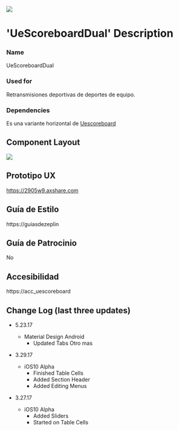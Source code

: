 ![](https://raw.githubusercontent.com/iamkeeler/UXTOOLTIME/master/UXTOOLTIMELOGO.png)

# 'UeScoreboardDual' Description
### Name
UeScoreboardDual<br>
### Used for
Retransmisiones deportivas de deportes de equipo.<br>
### Dependencies
Es una variante horizontal de  [Uescoreboard](https://github.com/Pascalmarin/mytest_repo)


## Component Layout
![](https://github.com/Pascalmarin/mytest_repo/blob/master/u34.png)

## Prototipo UX
https://2905w9.axshare.com

## Guía de Estilo
https://guiasdezeplin

## Guía de Patrocinio
No
## Accesibilidad
https://acc_uescoreboard

## Change Log (last three updates)

-  5.23.17
    + Material Design Android
        * Updated Tabs Otro mas

-  3.29.17
    + iOS10 Alpha
        * Finished Table Cells
        * Added Section Header
        * Added Editing Menus

- 3.27.17
    + iOS10 Alpha
        * Added Sliders
        * Started on Table Cells
